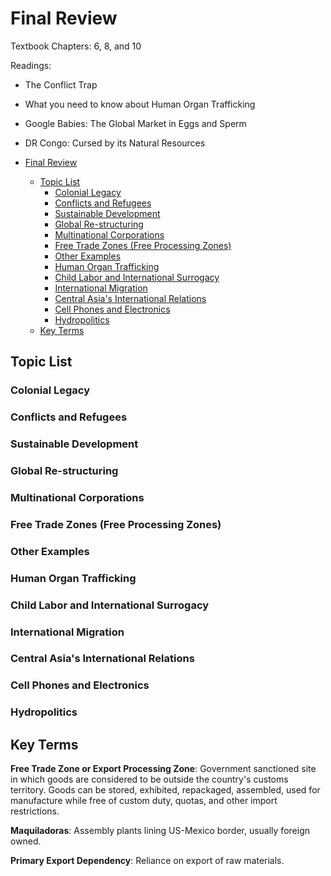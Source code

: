 # Final Review

Textbook Chapters: 6, 8, and 10

Readings:

- The Conflict Trap
- What you need to know about Human Organ Trafficking
- Google Babies: The Global Market in Eggs and Sperm
- DR Congo: Cursed by its Natural Resources

- [Final Review](#final-review)
  - [Topic List](#topic-list)
    - [Colonial Legacy](#colonial-legacy)
    - [Conflicts and Refugees](#conflicts-and-refugees)
    - [Sustainable Development](#sustainable-development)
    - [Global Re-structuring](#global-re-structuring)
    - [Multinational Corporations](#multinational-corporations)
    - [Free Trade Zones (Free Processing Zones)](#free-trade-zones-free-processing-zones)
    - [Other Examples](#other-examples)
    - [Human Organ Trafficking](#human-organ-trafficking)
    - [Child Labor and International Surrogacy](#child-labor-and-international-surrogacy)
    - [International Migration](#international-migration)
    - [Central Asia's International Relations](#central-asias-international-relations)
    - [Cell Phones and Electronics](#cell-phones-and-electronics)
    - [Hydropolitics](#hydropolitics)
  - [Key Terms](#key-terms)

## Topic List

### Colonial Legacy

### Conflicts and Refugees

### Sustainable Development

### Global Re-structuring

### Multinational Corporations

### Free Trade Zones (Free Processing Zones)

### Other Examples

### Human Organ Trafficking

### Child Labor and International Surrogacy

### International Migration

### Central Asia's International Relations

### Cell Phones and Electronics

### Hydropolitics

## Key Terms

**Free Trade Zone or Export Processing Zone**: Government sanctioned site in which goods are considered to be outside the country's customs territory. Goods can be stored, exhibited, repackaged, assembled, used for manufacture while free of custom duty, quotas, and other import restrictions.

**Maquiladoras**: Assembly plants lining US-Mexico border, usually foreign owned.

**Primary Export Dependency**: Reliance on export of raw materials.
